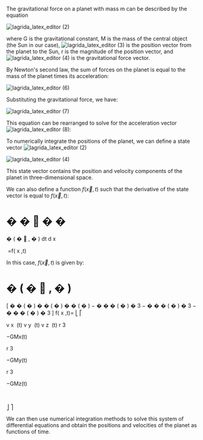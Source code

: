 
The gravitational force on a planet with mass m can be described by the equation

![lagrida_latex_editor (2)](https://github.com/Riddhiman2005/Journey-Through-the-Cosmos-Visualization-of-Planetary-Motions/assets/130882317/c18c75d0-a469-4a8e-a658-940252e7394a)

where G is the gravitational constant, M is the mass of the central object (the Sun in our case), ![lagrida_latex_editor (3)](https://github.com/Riddhiman2005/Journey-Through-the-Cosmos-Visualization-of-Planetary-Motions/assets/130882317/8cb0c954-d5b7-489e-9b26-db3f8252210f) is the position vector from the planet to the Sun, r is the magnitude of the position vector, and ![lagrida_latex_editor (4)](https://github.com/Riddhiman2005/Journey-Through-the-Cosmos-Visualization-of-Planetary-Motions/assets/130882317/ca9ef961-3b7f-4e82-868d-269531d21e34) is the gravitational force vector.

By Newton's second law, the sum of forces on the planet is equal to the mass of the planet times its acceleration:

![lagrida_latex_editor (6)](https://github.com/Riddhiman2005/Journey-Through-the-Cosmos-Visualization-of-Planetary-Motions/assets/130882317/ba44c51a-3008-4d7f-910f-f97efe5daaec)


Substituting the gravitational force, we have:

![lagrida_latex_editor (7)](https://github.com/Riddhiman2005/Journey-Through-the-Cosmos-Visualization-of-Planetary-Motions/assets/130882317/893b9a00-47a2-4820-8b0e-8b4136f9e5d5)


This equation can be rearranged to solve for the acceleration vector ![lagrida_latex_editor (8)](https://github.com/Riddhiman2005/Journey-Through-the-Cosmos-Visualization-of-Planetary-Motions/assets/130882317/1ccdb566-9d21-4970-99f2-73d2b2f2ceb2):



To numerically integrate the positions of the planet, we can define a state vector ![lagrida_latex_editor (2)](https://github.com/Riddhiman2005/Journey-Through-the-Cosmos-Visualization-of-Planetary-Motions/assets/130882317/02b6e330-94cf-4953-a1d7-f81d6209f553)

![lagrida_latex_editor (4)](https://github.com/Riddhiman2005/Journey-Through-the-Cosmos-Visualization-of-Planetary-Motions/assets/130882317/251dcf86-9823-4d19-92d5-df5f4a3f252f)




This state vector contains the position and velocity components of the planet in three-dimensional space.

We can also define a function $f(\vec{x}, t)$ such that the derivative of the state vector is equal to $f(\vec{x}, t)$:

�
�
⃗
�
�
=
�
(
�
⃗
,
�
)
dt
d 
x
 
​
 =f( 
x
 ,t)

In this case, $f(\vec{x}, t)$ is given by:

�
(
�
⃗
,
�
)
=
[
�
�
(
�
)
�
�
(
�
)
�
�
(
�
)
−
�
�
�
(
�
)
�
3
−
�
�
�
(
�
)
�
3
−
�
�
�
(
�
)
�
3
]
f( 
x
 ,t)= 
⎣
⎡
​
  
v 
x
​
 (t)
v 
y
​
 (t)
v 
z
​
 (t)
r 
3
 
−GMx(t)
​
 
r 
3
 
−GMy(t)
​
 
r 
3
 
−GMz(t)
​
 
​
  
⎦
⎤
​
 

We can then use numerical integration methods to solve this system of differential equations and obtain the positions and velocities of the planet as functions of time.






